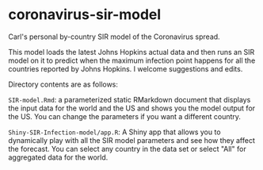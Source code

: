 # coronavirus-sir-model
Carl's personal by-country SIR model of the Coronavirus spread.

This model loads the latest Johns Hopkins actual data and then runs an SIR model on it to predict when the maximum infection point happens for all the countries reported by Johns Hopkins. I welcome suggestions and edits.

Directory contents are as follows:

`SIR-model.Rmd`: a parameterized static RMarkdown document that displays the input data for the world and the US and shows you the model output for the US. You can change the parameters if you want a different country.

`Shiny-SIR-Infection-model/app.R`: A Shiny app that allows you to dynamically play with all the SIR model parameters and see how they affect the forecast. You can select any country in the data set or select "All" for aggregated data for the world.


